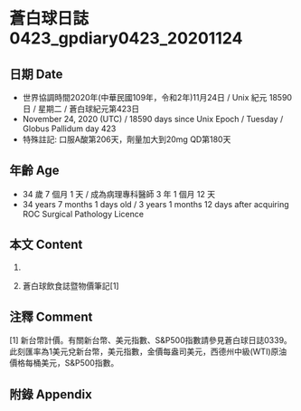 [_metadata_:encoding]: - "utf-8"
[_metadata_:language]: - "zh-Hant-TW"
[_metadata_:fileformat]: - "markdown"
[_metadata_:MIME_type]: - "text/plain"
[_metadata_:markdown_version]: - "commonmark version 0.29"
[_metadata_:markdown_spec]: - "https://spec.commonmark.org/0.29/"

# 蒼白球日誌0423_gpdiary0423_20201124 #

## 日期 Date ##

* 世界協調時間2020年(中華民國109年，令和2年)11月24日 / Unix 紀元 18590 日 / 星期二 / 蒼白球紀元第423日
* November 24, 2020 (UTC) / 18590 days since Unix Epoch / Tuesday / Globus Pallidum day 423
* 特殊註記: 口服A酸第206天，劑量加大到20mg QD第180天

## 年齡 Age ##

* 34 歲 7 個月 1 天 / 成為病理專科醫師 3 年 1 個月 12 天
* 34 years 7 months 1 days old / 3 years 1 months 12 days after acquiring ROC Surgical Pathology Licence

## 本文 Content ##

1. 

    
2. 蒼白球飲食誌暨物價筆記[1]

    

## 注釋 Comment ##

[1] 新台幣計價。有關新台幣、美元指數、S&P500指數請參見蒼白球日誌0339。此刻匯率為1美元兌新台幣，美元指數，金價每盎司美元，西德州中級(WTI)原油價格每桶美元，S&P500指數。



## 附錄 Appendix ##


